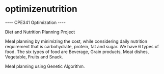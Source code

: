 # optimizenutrition
---- CPE341 Optimization ----

Diet and Nutrition Planning Project

Meal planning by minimizing the cost, while considering daily nutrition requirement that is carbohydrate, protein, fat and sugar.
We have 6 types of food. The six types of food are Beverage, Grain products, Meat dishes, Vegetable, Fruits and Snack.

Meal planning using Genetic Algorithm.
